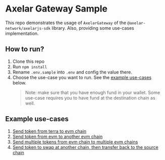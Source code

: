 # Axelar Gateway Sample

This repo demonstrates the usage of `AxelarGateway` of the `@axelar-network/axelarjs-sdk` library. Also, providing some use-cases implementation.

## How to run?

1. Clone this repo
2. Run `npm install`
3. Rename `.env.sample` into `.env` and config the value there.
4. Choose the use-case you want to run. See the [example use-cases](#example-use-cases) below.
   > Note: make sure that you have enough fund in your wallet. Some use-case requires you to have fund at the destination chain as well.

## Example use-cases

1. [Send token from terra to evm chain](docs/use-case-send-terra-to-evm.md)
2. [Send token from evm to another evm chain](docs/use-case-send-evm-to-evm.md)
3. [Send multiple tokens from evm chain to multiple evm chains](docs/use-case-batch-send-evm-to-evm.md)
4. [Send token to swap at another chain, then transfer back to the source chain](docs/use-case-cross-chain-swap.md)
